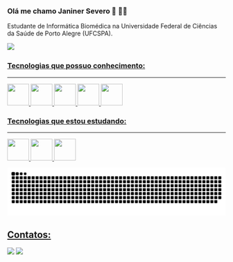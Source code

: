 ### Olá me chamo Janiner Severo 👋 👩‍💻

Estudante de Informática Biomédica na Universidade Federal de Ciências da Saúde de Porto Alegre (UFCSPA). 

<div>
  <a href = "https://github.com/janinersevero">
  <img heigh="180em" src="https://github-readme-stats.vercel.app/api?username=janinersevero&show_icons=true&theme=dracula&include_all_commits=true&count_private=true"/>

### Tecnologias que possuo conhecimento:
___________
<div>
  <div>
   <div>


<img src="https://cdn.jsdelivr.net/gh/devicons/devicon/icons/java/java-plain.svg" width="50" height="50"/>
<img src= "https://cdn.jsdelivr.net/gh/devicons/devicon/icons/mysql/mysql-plain.svg" width="50" height="50" />
<img src= "https://cdn.jsdelivr.net/gh/devicons/devicon/icons/c/c-plain.svg" width="50" height="50" />
<img src="https://cdn.jsdelivr.net/gh/devicons/devicon/icons/git/git-original.svg" width="50" height="50"/>
<img src="https://cdn.jsdelivr.net/gh/devicons/devicon/icons/github/github-original.svg" width="50" height="50"/>

  </div>     
</>

### Tecnologias que estou estudando:
____________
<div>  
  <img src="https://cdn.jsdelivr.net/gh/devicons/devicon/icons/html5/html5-plain.svg" width="50" height="50" />
  <img src="https://cdn.jsdelivr.net/gh/devicons/devicon/icons/css3/css3-plain.svg" width="50" height="50" />
  <img src="https://cdn.jsdelivr.net/gh/devicons/devicon/icons/javascript/javascript-plain.svg" width="50" height="50" />
       
 ![Snake animation](https://github.com/ellen2121/ellen2121/blob/output/github-contribution-grid-snake.svg)
        
</div>

## Contatos:

<div>
<a href="https://www.linkedin.com/in/janinersevero/" target="_blank"><img src="https://img.shields.io/badge/-LinkedIn-%230077B5?style=for-the-badge&logo=linkedin&logoColor=white" target="_blank"></a>   
<a href="https://instagram.com/janinersevero" target="_blank"><img src="https://img.shields.io/badge/-Instagram-%23E4405F?style=for-the-badge&logo=instagram&logoColor=white" target="_blank"></a>
   
</div>
